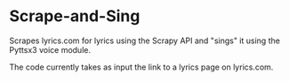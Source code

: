 # Scrape-and-Sing
Scrapes lyrics.com for lyrics using the Scrapy API and "sings" it using the Pyttsx3 voice module.

The code currently takes as input the link to a lyrics page on lyrics.com.
